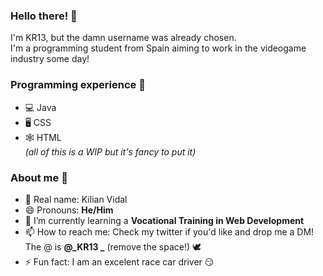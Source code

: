 ### Hello there! 👋

I'm KR13, but the damn username was already chosen. <br>
I'm a programming student from Spain aiming to work in the videogame industry some day! <br>

### Programming experience 👀
- 💻 Java
- 🖥 CSS
- 🕸 HTML
<br>*(all of this is a WIP but it's fancy to put it)*

### About me 🤔
- 🤯 Real name: Kilian Vidal
- 😄 Pronouns: <b>He/Him</b> 
- 🌱 I’m currently learning a <b>Vocational Training in Web Development</b>
- 📫 How to reach me: Check my twitter if you'd like and drop me a DM! The @ is <b>@_KR13 _</b> (remove the space!) 🕊
- ⚡ Fun fact: I am an excelent race car driver  😏
<!--
**KilianR13/KilianR13** is a ✨ _special_ ✨ repository because its `README.md` (this file) appears on your GitHub profile.

Here are some ideas to get you started:

- 🔭 I’m currently working on ...
- 🌱 I’m currently learning ...
- 👯 I’m looking to collaborate on ...
- 🤔 I’m looking for help with ...
- 💬 Ask me about ...
- 📫 How to reach me: ...


-->
